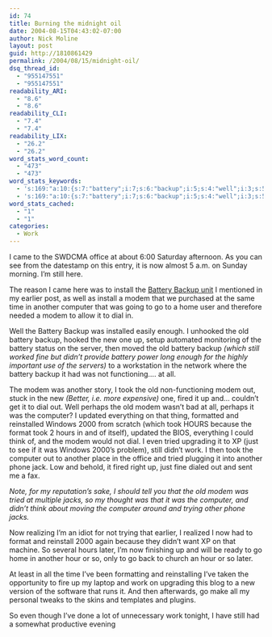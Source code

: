 ```yaml
---
id: 74
title: Burning the midnight oil
date: 2004-08-15T04:43:02-07:00
author: Nick Moline
layout: post
guid: http://1810861429
permalink: /2004/08/15/midnight-oil/
dsq_thread_id:
  - "955147551"
  - "955147551"
readability_ARI:
  - "8.6"
  - "8.6"
readability_CLI:
  - "7.4"
  - "7.4"
readability_LIX:
  - "26.2"
  - "26.2"
word_stats_word_count:
  - "473"
  - "473"
word_stats_keywords:
  - 's:169:"a:10:{s:7:"battery";i:7;s:6:"backup";i:5;s:4:"well";i:3;s:5:"modem";i:7;s:8:"computer";i:5;s:4:"dial";i:3;s:4:"took";i:4;s:5:"hours";i:3;s:5:"tried";i:3;s:4:"work";i:3;}";'
  - 's:169:"a:10:{s:7:"battery";i:7;s:6:"backup";i:5;s:4:"well";i:3;s:5:"modem";i:7;s:8:"computer";i:5;s:4:"dial";i:3;s:4:"took";i:4;s:5:"hours";i:3;s:5:"tried";i:3;s:4:"work";i:3;}";'
word_stats_cached:
  - "1"
  - "1"
categories:
  - Work
---
```

I came to the SWDCMA office at about 6:00 Saturday afternoon. As you can see from the datestamp on this entry, it is now almost 5 a.m. on Sunday morning. I&#8217;m still here.

<!--more-->

The reason I came here was to install the [Battery Backup unit](https://www.nick.pro/2004/08/15/generosity/) I mentioned in my earlier post, as well as install a modem that we purchased at the same time in another computer that was going to go to a home user and therefore needed a modem to allow it to dial in.

Well the Battery Backup was installed easily enough. I unhooked the old battery backup, hooked the new one up, setup automated monitoring of the battery status on the server, then moved the old battery backup _(which still worked fine but didn&#8217;t provide battery power long enough for the highly important use of the servers)_ to a workstation in the network where the battery backup it had was not functioning&#8230;. at all.

The modem was another story, I took the old non-functioning modem out, stuck in the new _(Better, i.e. more expensive)_ one, fired it up and&#8230; couldn&#8217;t get it to dial out. Well perhaps the old modem wasn&#8217;t bad at all, perhaps it was the computer? I updated everything on that thing, formatted and reinstalled Windows 2000 from scratch (which took HOURS because the format took 2 hours in and of itself), updated the BIOS, everything I could think of, and the modem would not dial. I even tried upgrading it to XP (just to see if it was Windows 2000&#8217;s problem), still didn&#8217;t work. I then took the computer out to another place in the office and tried plugging it into another phone jack. Low and behold, it fired right up, just fine dialed out and sent me a fax.

_Note, for my reputation&#8217;s sake, I should tell you that the old modem was tried at multiple jacks, so my thought was that it was the computer, and didn&#8217;t think about moving the computer around and trying other phone jacks._

Now realizing I&#8217;m an idiot for not trying that earlier, I realized I now had to format and reinstall 2000 again because they didn&#8217;t want XP on that machine. So several hours later, I&#8217;m now finishing up and will be ready to go home in another hour or so, only to go back to church an hour or so later.

At least in all the time I&#8217;ve been formatting and reinstalling I&#8217;ve taken the opportunity to fire up my laptop and work on upgrading this blog to a new version of the software that runs it. And then afterwards, go make all my personal tweaks to the skins and templates and plugins.

So even though I&#8217;ve done a lot of unnecessary work tonight, I have still had a somewhat productive evening